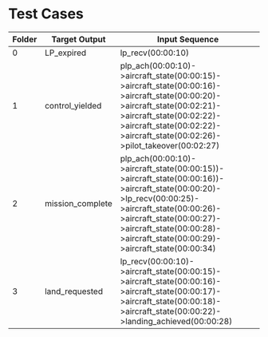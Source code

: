 Test Cases
=============================================================================================================================================================
| Folder | Target Output    | Input Sequence                                                                                                                                                                                                                                         |
|--------|------------------|--------------------------------------------------------------------------------------------------------------------------------------------------------------------------------------------------------------------------------------------------------|
| 0      | LP_expired       | lp_recv(00:00:10)                                                                                                                                                                                                                                      |
| 1      | control_yielded  | plp_ach(00:00:10)->aircraft_state(00:00:15)->aircraft_state(00:00:16)->aircraft_state(00:00:20)->aircraft_state(00:02:21)->aircraft_state(00:02:22)->aircraft_state(00:02:22)->aircraft_state(00:02:26)->pilot_takeover(00:02:27)                      |
| 2      | mission_complete | plp_ach(00:00:10)->aircraft_state(00:00:15))->aircraft_state(00:00:16))->aircraft_state(00:00:20)->lp_recv(00:00:25)->aircraft_state(00:00:26)->aircraft_state(00:00:27)->aircraft_state(00:00:28)->aircraft_state(00:00:29)->aircraft_state(00:00:34) |
| 3      | land_requested   | lp_recv(00:00:10)->aircraft_state(00:00:15)->aircraft_state(00:00:16)->aircraft_state(00:00:17)->aircraft_state(00:00:18)->aircraft_state(00:00:22)->landing_achieved(00:00:28)                                                                        |                                                                                                      |
